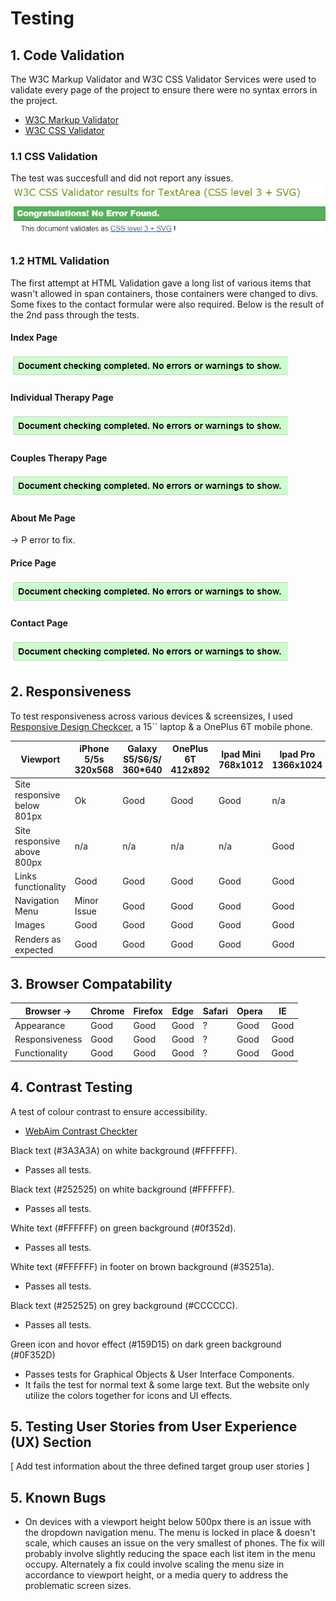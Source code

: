 # Testing

## 1. Code Validation
The W3C Markup Validator and W3C CSS Validator Services were used to validate every page of the project to ensure there were no syntax errors in the project.
-   [W3C Markup Validator](https://validator.w3.org/#validate_by_input)
-   [W3C CSS Validator](https://jigsaw.w3.org/css-validator/#validate_by_input)

### 1.1 CSS Validation
The test was succesfull and did not report any issues.<br>
<img src="https://github.com/Lasserini/stine-poulsen-psykoterapeut/blob/master/validation/css_validation.png">

### 1.2 HTML Validation
The first attempt at HTML Validation gave a long list of various items that wasn't allowed in span containers, those containers were changed to divs. Some fixes to the contact formular were also required. Below is the result of the 2nd pass through the tests.
#### Index Page
<img src="https://github.com/Lasserini/stine-poulsen-psykoterapeut/blob/master/validation/html_validation.png"><br>

#### Individual Therapy Page
<img src="https://github.com/Lasserini/stine-poulsen-psykoterapeut/blob/master/validation/html_validation.png"><br>

#### Couples Therapy Page
<img src="https://github.com/Lasserini/stine-poulsen-psykoterapeut/blob/master/validation/html_validation.png"><br>

#### About Me Page
  -> P error to fix.

#### Price Page
<img src="https://github.com/Lasserini/stine-poulsen-psykoterapeut/blob/master/validation/html_validation.png"><br>

#### Contact Page
<img src="https://github.com/Lasserini/stine-poulsen-psykoterapeut/blob/master/validation/html_validation.png"><br>


## 2. Responsiveness
To test responsiveness across various devices & screensizes, I used [Responsive Design Checkcer](https://www.responsivedesignchecker.com/), a 15`` laptop & a OnePlus 6T mobile phone.

Viewport | iPhone 5/5s<br>320x568 | Galaxy S5/S6/S/<br>360*640 | OnePlus 6T<br>412x892 | Ipad Mini<br>768x1012 | Ipad Pro<br>1366x1024 | Desktop 1024px | Desktop 1440px
--- | --- | --- | --- | --- | --- | --- | --- |
Site responsive<br>below 801px  | Ok | Good| Good | Good | n/a | n/a | n/a
Site responsive<br>above 800px | n/a | n/a | n/a | n/a | Good | Good | Good
Links functionality  | Good | Good | Good | Good | Good | Good | Good
Navigation Menu  | Minor<br>Issue | Good | Good | Good | Good | Good | Good
Images | Good | Good | Good | Good | Good | Good | Good
Renders as expected | Good | Good | Good | Good | Good | Good | Good


## 3. Browser Compatability
Browser -> | Chrome | Firefox | Edge | Safari | Opera | IE
--- | --- | --- | --- | --- | --- | --- |
Appearance  | Good | Good | Good | ? | Good | Good
Responsiveness | Good | Good | Good | ? | Good | Good
Functionality | Good | Good | Good | ? | Good | Good

## 4. Contrast Testing
A test of colour contrast to ensure accessibility.
-   [WebAim Contrast Checkter](https://webaim.org/resources/contrastchecker/)

Black text (#3A3A3A) on white background (#FFFFFF).
- Passes all tests.

Black text (#252525) on white background (#FFFFFF).
- Passes all tests.

White text (#FFFFFF) on green background (#0f352d).
- Passes all tests.

White text (#FFFFFF) in footer on brown background (#35251a).
- Passes all tests.

Black text (#252525) on grey background (#CCCCCC).
- Passes all tests.

Green icon and hovor effect (#159D15) on dark green background (#0F352D)
- Passes tests for Graphical Objects & User Interface Components.
- It fails the test for normal text & some large text. But the website only utilize the colors together for icons and UI effects.

## 5. Testing User Stories from User Experience (UX) Section

[ Add test information about the three defined target group user stories ]


## 5. Known Bugs
- On devices with a viewport height below 500px there is an issue with the dropdown navigation menu. The menu is locked in place & doesn't scale, which causes an issue on the very smallest of phones. The fix will probably involve slightly reducing the space each list item in the menu occupy. Alternately a fix could involve scaling the menu size in accordance to viewport height, or a media query to address the problematic screen sizes.